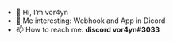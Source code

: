 - 👋 Hi, I’m  vor4yn
- 👀 Me interesting:  Webhook and App in Dicord
- 📫 How to reach me: **discord vor4yn#3033**

<!---
DYBOVITSKIY5/DYBOVITSKIY5 is a ✨ special ✨ repository because its `README.md` (this file) appears on your GitHub profile.
You can click the Preview link to take a look at your changes.
--->
